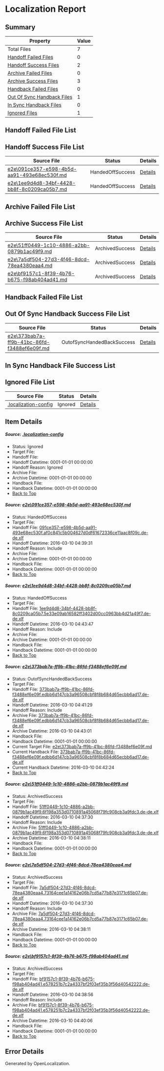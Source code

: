 # <a name='report-top'></a> Localization Report

## Summary
 Property | Value 
 -------- | ----- 
 Total Files | 7
[ Handoff Failed Files ](#handoff-failed-list)| 0
[ Handoff Success Files ](#handoff-success-list)| 2
[ Archive Failed Files ](#archive-failed-list)| 0
[ Archive Success Files ](#archive-success-list)| 3
[ Handback Failed Files ](#handback-failed-list)| 0
[ Out Of Sync Handback Files ](#outofsync-handback-success-list)| 1
[ In Sync Handback Files ](#insync-handback-success-list)| 0
[ Ignored Files ](#ignored-list)| 1

## <a name='handoff-failed-list'></a> Handoff Failed File List

## <a name='handoff-success-list'></a> Handoff Success File List
 Source File | Status | Details 
 ----------- | ------ | ------- 
 [e2e\091ce357-e598-4b5d-aa91-493e68ec530f.md](https://github.com/OpenLocalizationTest/oltest/blob/a6d9b5d3ee2d9f7126f53d39dc5eaeaa0f376704/e2e/091ce357-e598-4b5d-aa91-493e68ec530f.md) | HandedOffSuccess | [Details](#91b0e6972eec6e05dba655bdf1226b09d57647a01)
 [e2e\1ee9d4d8-34bf-4428-bb8f-8c0209ca05b7.md](https://github.com/OpenLocalizationTest/oltest/blob/914f69e938a778ccd8cf4779c543908acfab466c/e2e/1ee9d4d8-34bf-4428-bb8f-8c0209ca05b7.md) | HandedOffSuccess | [Details](#2d32c03897d699832f3e5c68a25cd867b05ffd9d2)

## <a name='archive-failed-list'></a> Archive Failed File List

## <a name='archive-success-list'></a> Archive Success File List
 Source File | Status | Details 
 ----------- | ------ | ------- 
 [e2e\51ff0449-1c10-4886-a2bb-0879b1ac49f9.md](https://github.com/OpenLocalizationTest/oltest/blob/4f9590a38b92378f9309447449962cb4753af0da/e2e/51ff0449-1c10-4886-a2bb-0879b1ac49f9.md) | ArchivedSuccess | [Details](#6c35c857ed697aaddabc1bd14872b3a2a3fe301d4)
 [e2e\7a5df504-27d3-4f46-8dcd-78ea4380eaa4.md](https://github.com/OpenLocalizationTest/oltest/blob/4f9590a38b92378f9309447449962cb4753af0da/e2e/7a5df504-27d3-4f46-8dcd-78ea4380eaa4.md) | ArchivedSuccess | [Details](#f4a94fe4084ce89a7a169255c8c1bcb72858331d5)
 [e2e\bf9157c1-8f39-4b76-b675-f98ab404ad41.md](https://github.com/OpenLocalizationTest/oltest/blob/c8bb79716f2d2bfe1582933bbb8f45cc04cf230c/e2e/bf9157c1-8f39-4b76-b675-f98ab404ad41.md) | ArchivedSuccess | [Details](#de4b37fc1607e3773d934dc59de9498077ea1b5b6)

## <a name='handback-failed-list'></a> Handback Failed File List

## <a name='outofsync-handback-success-list'></a> Out Of Sync Handback Success File List
 Source File | Status | Details 
 ----------- | ------ | ------- 
 [e2e\373bab7a-ff9b-41bc-86fd-f3488ef6e09f.md](https://github.com/OpenLocalizationTest/oltest/blob/b93d6c664216942619d873bff1d775075f5579ae/e2e/373bab7a-ff9b-41bc-86fd-f3488ef6e09f.md) | OutofSyncHandedBackSuccess | [Details](#9a03de62c671dd09c8167d4c31c519a17ba85e403)

## <a name='insync-handback-success-list'></a> In Sync Handback File Success List

## <a name='ignored-list'></a> Ignored File List
 Source File | Status | Details 
 ----------- | ------ | ------- 
 [.localization-config](https://github.com/OpenLocalizationTest/oltest/blob/914f69e938a778ccd8cf4779c543908acfab466c/.localization-config) | Ignored | [Details](#66aca4b1c2f43b14ec41e0e427345df94af1d5e10)

## Item Details
##### <a name='66aca4b1c2f43b14ec41e0e427345df94af1d5e10'></a> Source: [.localization-config](https://github.com/OpenLocalizationTest/oltest/blob/914f69e938a778ccd8cf4779c543908acfab466c/.localization-config)
* Status: Ignored
* Target File: 
* Handoff File: 
* Handoff Datetime: 0001-01-01 00:00:00
* Handoff Reason: Ignored
* Archive File: 
* Archive Datetime: 0001-01-01 00:00:00
* Handback File: 
* Handback Datetime: 0001-01-01 00:00:00
* [Back to Top](#report-top)

##### <a name='91b0e6972eec6e05dba655bdf1226b09d57647a01'></a> Source: [e2e\091ce357-e598-4b5d-aa91-493e68ec530f.md](https://github.com/OpenLocalizationTest/oltest/blob/a6d9b5d3ee2d9f7126f53d39dc5eaeaa0f376704/e2e/091ce357-e598-4b5d-aa91-493e68ec530f.md)
* Status: HandedOffSuccess
* Target File: 
* Handoff File: [091ce357-e598-4b5d-aa91-493e68ec530f.af0c841c5b004627d0df61672336ce11aac8f09c.de-de.xlf](https://github.com/OpenLocalizationTestOrg/olhandoff/blob/691e331c0beeeb65bf4d8495475b42a3279530db/ol-handoff/OpenLocalizationTestOrg/oltest.de-de/xinjiang/ht/091ce357-e598-4b5d-aa91-493e68ec530f.af0c841c5b004627d0df61672336ce11aac8f09c.de-de.xlf)
* Handoff Datetime: 2016-03-10 04:39:31
* Handoff Reason: Include
* Archive File: 
* Archive Datetime: 0001-01-01 00:00:00
* Handback File: 
* Handback Datetime: 0001-01-01 00:00:00
* [Back to Top](#report-top)

##### <a name='2d32c03897d699832f3e5c68a25cd867b05ffd9d2'></a> Source: [e2e\1ee9d4d8-34bf-4428-bb8f-8c0209ca05b7.md](https://github.com/OpenLocalizationTest/oltest/blob/914f69e938a778ccd8cf4779c543908acfab466c/e2e/1ee9d4d8-34bf-4428-bb8f-8c0209ca05b7.md)
* Status: HandedOffSuccess
* Target File: 
* Handoff File: [1ee9d4d8-34bf-4428-bb8f-8c0209ca05b7.5e33e09ab16582ff3402d00cc0963bb4d21a49f7.de-de.xlf](https://github.com/OpenLocalizationTestOrg/olhandoff/blob/f8a9e40015f9bdeb8535844204062f0edf8822a5/ol-handoff/OpenLocalizationTestOrg/oltest.de-de/xinjiang/ht/1ee9d4d8-34bf-4428-bb8f-8c0209ca05b7.5e33e09ab16582ff3402d00cc0963bb4d21a49f7.de-de.xlf)
* Handoff Datetime: 2016-03-10 04:43:47
* Handoff Reason: Include
* Archive File: 
* Archive Datetime: 0001-01-01 00:00:00
* Handback File: 
* Handback Datetime: 0001-01-01 00:00:00
* [Back to Top](#report-top)

##### <a name='9a03de62c671dd09c8167d4c31c519a17ba85e403'></a> Source: [e2e\373bab7a-ff9b-41bc-86fd-f3488ef6e09f.md](https://github.com/OpenLocalizationTest/oltest/blob/b93d6c664216942619d873bff1d775075f5579ae/e2e/373bab7a-ff9b-41bc-86fd-f3488ef6e09f.md)
* Status: OutofSyncHandedBackSuccess
* Target File: 
* Handoff File: [373bab7a-ff9b-41bc-86fd-f3488ef6e09f.edbb6d147cb3a96508cbf8f8b684d65ecbb6ad17.de-de.xlf](https://github.com/OpenLocalizationTestOrg/olhandoff/blob/c42d6853839fd15a9eb59ec28a3a7b8196ae468c/ol-handoff/OpenLocalizationTestOrg/oltest.de-de/xinjiang/ht/373bab7a-ff9b-41bc-86fd-f3488ef6e09f.edbb6d147cb3a96508cbf8f8b684d65ecbb6ad17.de-de.xlf)
* Handoff Datetime: 2016-03-10 04:41:29
* Handoff Reason: Include
* Archive File: [373bab7a-ff9b-41bc-86fd-f3488ef6e09f.edbb6d147cb3a96508cbf8f8b684d65ecbb6ad17.de-de.xlf](https://github.com/OpenLocalizationTestOrg/olhandoff/blob/45a1288cff507b6873b0ad91f59daab74ef442ca/ol-handoff/OpenLocalizationTestOrg/oltest.de-de/xinjiang/ht/archive/373bab7a-ff9b-41bc-86fd-f3488ef6e09f.edbb6d147cb3a96508cbf8f8b684d65ecbb6ad17.de-de.xlf)
* Archive Datetime: 2016-03-10 04:43:01
* Handback File: 
* Handback Datetime: 0001-01-01 00:00:00
* Current Target File: [e2e\373bab7a-ff9b-41bc-86fd-f3488ef6e09f.md](https://github.com/OpenLocalizationTestOrg/oltest.de-de/blob/d4a7ef6fca95bc477edecd1e6207541212d128b5/e2e/373bab7a-ff9b-41bc-86fd-f3488ef6e09f.md)
* Current Handback File: [373bab7a-ff9b-41bc-86fd-f3488ef6e09f.edbb6d147cb3a96508cbf8f8b684d65ecbb6ad17.de-de.xlf](https://github.com/OpenLocalizationTestOrg/olhandback/blob/20c2391ce86313c2a460ac890ab87c1578235033/ol-handback/OpenLocalizationTestOrg/oltest.de-de/xinjiang/ht/373bab7a-ff9b-41bc-86fd-f3488ef6e09f.edbb6d147cb3a96508cbf8f8b684d65ecbb6ad17.de-de.xlf)
* Current Handback Datetime: 2016-03-10 04:42:24
* [Back to Top](#report-top)

##### <a name='6c35c857ed697aaddabc1bd14872b3a2a3fe301d4'></a> Source: [e2e\51ff0449-1c10-4886-a2bb-0879b1ac49f9.md](https://github.com/OpenLocalizationTest/oltest/blob/4f9590a38b92378f9309447449962cb4753af0da/e2e/51ff0449-1c10-4886-a2bb-0879b1ac49f9.md)
* Status: ArchivedSuccess
* Target File: 
* Handoff File: [51ff0449-1c10-4886-a2bb-0879b1ac49f9.6f198a353d0710891a45068f79fc908cb3a9fdc3.de-de.xlf](https://github.com/OpenLocalizationTestOrg/olhandoff/blob/8e6ea7fc2ef40a502d09c27fd3fa1a628d50c6eb/ol-handoff/OpenLocalizationTestOrg/oltest.de-de/xinjiang/ht/51ff0449-1c10-4886-a2bb-0879b1ac49f9.6f198a353d0710891a45068f79fc908cb3a9fdc3.de-de.xlf)
* Handoff Datetime: 2016-03-10 04:37:30
* Handoff Reason: Include
* Archive File: [51ff0449-1c10-4886-a2bb-0879b1ac49f9.6f198a353d0710891a45068f79fc908cb3a9fdc3.de-de.xlf](https://github.com/OpenLocalizationTestOrg/olhandoff/blob/03029ff693d1fb861cfdde8fac379f696d021c7d/ol-handoff/OpenLocalizationTestOrg/oltest.de-de/xinjiang/ht/archive/51ff0449-1c10-4886-a2bb-0879b1ac49f9.6f198a353d0710891a45068f79fc908cb3a9fdc3.de-de.xlf)
* Archive Datetime: 2016-03-10 04:38:11
* Handback File: 
* Handback Datetime: 0001-01-01 00:00:00
* [Back to Top](#report-top)

##### <a name='f4a94fe4084ce89a7a169255c8c1bcb72858331d5'></a> Source: [e2e\7a5df504-27d3-4f46-8dcd-78ea4380eaa4.md](https://github.com/OpenLocalizationTest/oltest/blob/4f9590a38b92378f9309447449962cb4753af0da/e2e/7a5df504-27d3-4f46-8dcd-78ea4380eaa4.md)
* Status: ArchivedSuccess
* Target File: 
* Handoff File: [7a5df504-27d3-4f46-8dcd-78ea4380eaa4.73164cee1a14162e06b7cd5a77b87e3171c65b07.de-de.xlf](https://github.com/OpenLocalizationTestOrg/olhandoff/blob/8e6ea7fc2ef40a502d09c27fd3fa1a628d50c6eb/ol-handoff/OpenLocalizationTestOrg/oltest.de-de/xinjiang/ht/7a5df504-27d3-4f46-8dcd-78ea4380eaa4.73164cee1a14162e06b7cd5a77b87e3171c65b07.de-de.xlf)
* Handoff Datetime: 2016-03-10 04:37:30
* Handoff Reason: Include
* Archive File: [7a5df504-27d3-4f46-8dcd-78ea4380eaa4.73164cee1a14162e06b7cd5a77b87e3171c65b07.de-de.xlf](https://github.com/OpenLocalizationTestOrg/olhandoff/blob/03029ff693d1fb861cfdde8fac379f696d021c7d/ol-handoff/OpenLocalizationTestOrg/oltest.de-de/xinjiang/ht/archive/7a5df504-27d3-4f46-8dcd-78ea4380eaa4.73164cee1a14162e06b7cd5a77b87e3171c65b07.de-de.xlf)
* Archive Datetime: 2016-03-10 04:38:11
* Handback File: 
* Handback Datetime: 0001-01-01 00:00:00
* [Back to Top](#report-top)

##### <a name='de4b37fc1607e3773d934dc59de9498077ea1b5b6'></a> Source: [e2e\bf9157c1-8f39-4b76-b675-f98ab404ad41.md](https://github.com/OpenLocalizationTest/oltest/blob/c8bb79716f2d2bfe1582933bbb8f45cc04cf230c/e2e/bf9157c1-8f39-4b76-b675-f98ab404ad41.md)
* Status: ArchivedSuccess
* Target File: 
* Handoff File: [bf9157c1-8f39-4b76-b675-f98ab404ad41.e578251b7c2a4337bf2f03ef35b3f56d40542222.de-de.xlf](https://github.com/OpenLocalizationTestOrg/olhandoff/blob/fcfe79993655e1f007d76fc4d7783775e58464a3/ol-handoff/OpenLocalizationTestOrg/oltest.de-de/xinjiang/ht/bf9157c1-8f39-4b76-b675-f98ab404ad41.e578251b7c2a4337bf2f03ef35b3f56d40542222.de-de.xlf)
* Handoff Datetime: 2016-03-10 04:38:56
* Handoff Reason: Include
* Archive File: [bf9157c1-8f39-4b76-b675-f98ab404ad41.e578251b7c2a4337bf2f03ef35b3f56d40542222.de-de.xlf](https://github.com/OpenLocalizationTestOrg/olhandoff/blob/30182c1739b855517488a3f69b717913d1d54d5d/ol-handoff/OpenLocalizationTestOrg/oltest.de-de/xinjiang/ht/archive/bf9157c1-8f39-4b76-b675-f98ab404ad41.e578251b7c2a4337bf2f03ef35b3f56d40542222.de-de.xlf)
* Archive Datetime: 2016-03-10 04:40:06
* Handback File: 
* Handback Datetime: 0001-01-01 00:00:00
* [Back to Top](#report-top)


## Error Details

Generated by OpenLocalization.
